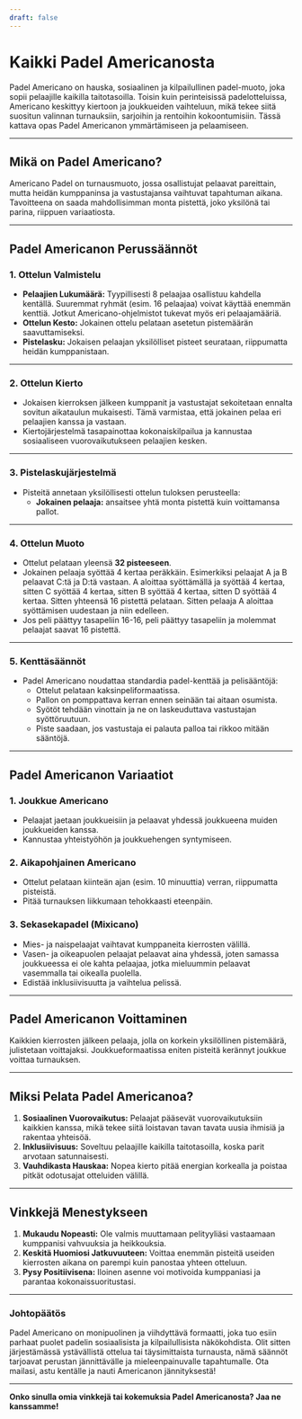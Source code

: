 ```yaml
---
draft: false
---
```

# Kaikki Padel Americanosta

Padel Americano on hauska, sosiaalinen ja kilpailullinen padel-muoto, joka sopii pelaajille kaikilla taitotasoilla. Toisin kuin perinteisissä padelotteluissa, Americano keskittyy kiertoon ja joukkueiden vaihteluun, mikä tekee siitä suositun valinnan turnauksiin, sarjoihin ja rentoihin kokoontumisiin. Tässä kattava opas Padel Americanon ymmärtämiseen ja pelaamiseen.

---

## **Mikä on Padel Americano?**

Americano Padel on turnausmuoto, jossa osallistujat pelaavat pareittain, mutta heidän kumppaninsa ja vastustajansa vaihtuvat tapahtuman aikana. Tavoitteena on saada mahdollisimman monta pistettä, joko yksilönä tai parina, riippuen variaatiosta.

---

## **Padel Americanon Perussäännöt**

### **1. Ottelun Valmistelu**
- **Pelaajien Lukumäärä:** Tyypillisesti 8 pelaajaa osallistuu kahdella kentällä. Suuremmat ryhmät (esim. 16 pelaajaa) voivat käyttää enemmän kenttiä. Jotkut Americano-ohjelmistot tukevat myös eri pelaajamääriä.
- **Ottelun Kesto:** Jokainen ottelu pelataan asetetun pistemäärän saavuttamiseksi.
- **Pistelasku:** Jokaisen pelaajan yksilölliset pisteet seurataan, riippumatta heidän kumppanistaan.

---

### **2. Ottelun Kierto**
- Jokaisen kierroksen jälkeen kumppanit ja vastustajat sekoitetaan ennalta sovitun aikataulun mukaisesti. Tämä varmistaa, että jokainen pelaa eri pelaajien kanssa ja vastaan.
- Kiertojärjestelmä tasapainottaa kokonaiskilpailua ja kannustaa sosiaaliseen vuorovaikutukseen pelaajien kesken.

---

### **3. Pistelaskujärjestelmä**
- Pisteitä annetaan yksilöllisesti ottelun tuloksen perusteella:
  - **Jokainen pelaaja:** ansaitsee yhtä monta pistettä kuin voittamansa pallot.

---

### **4. Ottelun Muoto**
- Ottelut pelataan yleensä **32 pisteeseen**.
- Jokainen pelaaja syöttää 4 kertaa peräkkäin. Esimerkiksi pelaajat A ja B pelaavat C:tä ja D:tä vastaan. A aloittaa syöttämällä ja syöttää 4 kertaa, sitten C syöttää 4 kertaa, sitten B syöttää 4 kertaa, sitten D syöttää 4 kertaa. Sitten yhteensä 16 pistettä pelataan. Sitten pelaaja A aloittaa syöttämisen uudestaan ja niin edelleen.
- Jos peli päättyy tasapeliin 16-16, peli päättyy tasapeliin ja molemmat pelaajat saavat 16 pistettä.

---

### **5. Kenttäsäännöt**
- Padel Americano noudattaa standardia padel-kenttää ja pelisääntöjä:
  - Ottelut pelataan kaksinpeliformaatissa.
  - Pallon on pomppattava kerran ennen seinään tai aitaan osumista.
  - Syötöt tehdään vinottain ja ne on laskeuduttava vastustajan syöttöruutuun.
  - Piste saadaan, jos vastustaja ei palauta palloa tai rikkoo mitään sääntöjä.

---

## **Padel Americanon Variaatiot**

### **1. Joukkue Americano**
- Pelaajat jaetaan joukkueisiin ja pelaavat yhdessä joukkueena muiden joukkueiden kanssa.
- Kannustaa yhteistyöhön ja joukkuehengen syntymiseen.

### **2. Aikapohjainen Americano**
- Ottelut pelataan kiinteän ajan (esim. 10 minuuttia) verran, riippumatta pisteistä.
- Pitää turnauksen liikkumaan tehokkaasti eteenpäin.

### **3. Sekasekapadel (Mixicano)**
- Mies- ja naispelaajat vaihtavat kumppaneita kierrosten välillä.
- Vasen- ja oikeapuolen pelaajat pelaavat aina yhdessä, joten samassa joukkueessa ei ole kahta pelaajaa, jotka mieluummin pelaavat vasemmalla tai oikealla puolella.
- Edistää inklusiivisuutta ja vaihtelua pelissä.

---

## **Padel Americanon Voittaminen**

Kaikkien kierrosten jälkeen pelaaja, jolla on korkein yksilöllinen pistemäärä, julistetaan voittajaksi. Joukkueformaatissa eniten pisteitä kerännyt joukkue voittaa turnauksen.

---

## **Miksi Pelata Padel Americanoa?**

1. **Sosiaalinen Vuorovaikutus:** Pelaajat pääsevät vuorovaikutuksiin kaikkien kanssa, mikä tekee siitä loistavan tavan tavata uusia ihmisiä ja rakentaa yhteisöä.
2. **Inklusiivisuus:** Soveltuu pelaajille kaikilla taitotasoilla, koska parit arvotaan satunnaisesti.
3. **Vauhdikasta Hauskaa:** Nopea kierto pitää energian korkealla ja poistaa pitkät odotusajat otteluiden välillä.

---

## **Vinkkejä Menestykseen**

1. **Mukaudu Nopeasti:** Ole valmis muuttamaan pelityyliäsi vastaamaan kumppanisi vahvuuksia ja heikkouksia.
2. **Keskitä Huomiosi Jatkuvuuteen:** Voittaa enemmän pisteitä useiden kierrosten aikana on parempi kuin panostaa yhteen otteluun.
3. **Pysy Positiivisena:** Iloinen asenne voi motivoida kumppaniasi ja parantaa kokonaissuoritustasi.

---

### **Johtopäätös**

Padel Americano on monipuolinen ja viihdyttävä formaatti, joka tuo esiin parhaat puolet padelin sosiaalisista ja kilpailullisista näkökohdista. Olit sitten järjestämässä ystävällistä ottelua tai täysimittaista turnausta, nämä säännöt tarjoavat perustan jännittävälle ja mieleenpainuvalle tapahtumalle. Ota mailasi, astu kentälle ja nauti Americanon jännityksestä!

---

**Onko sinulla omia vinkkejä tai kokemuksia Padel Americanosta? Jaa ne kanssamme!**